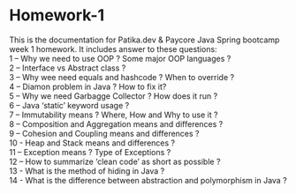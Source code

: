 # Homework-1
This is the documentation for Patika.dev & Paycore Java Spring bootcamp week 1 homework. It includes answer to these questions:<br>
1 – Why we need to use OOP ? Some major OOP languages ?<br>
2 – Interface vs Abstract class ?<br>
3 – Why wee need equals and hashcode ? When to override ?<br>
4 – Diamon problem in Java ? How to fix it?<br>
5 – Why we need Garbagge Collector ? How does it run ?<br>
6 – Java ‘static’ keyword usage ?<br>
7 – Immutability means ? Where, How and Why to use it ?<br>
8 – Composition and Aggregation means and differences ?<br>
9 – Cohesion and Coupling means and differences ?<br>
10 - Heap and Stack means and differences ?<br>
11 – Exception means ? Type of Exceptions ?<br>
12 – How to summarize ‘clean code’ as short as possible ?<br>
13 - What is the method of hiding in Java ?<br>
14 - What is the difference between abstraction and polymorphism in Java ?

